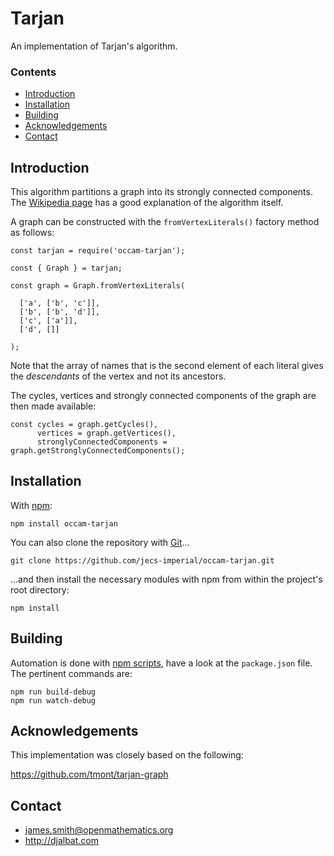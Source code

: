 # Tarjan

An implementation of Tarjan's algorithm.

### Contents

- [Introduction](#introduction)
- [Installation](#installation)
- [Building](#building)
- [Acknowledgements](#acknowledgements)
- [Contact](#contact)

## Introduction

This algorithm partitions a graph into its strongly connected components. The [Wikipedia page](https://en.wikipedia.org/wiki/Tarjan%27s_strongly_connected_components_algorithm) has a good explanation of the algorithm itself.

A graph can be constructed with the `fromVertexLiterals()` factory method as follows:

    const tarjan = require('occam-tarjan');

    const { Graph } = tarjan;

    const graph = Graph.fromVertexLiterals(
    
      ['a', ['b', 'c']],
      ['b', ['b', 'd']],
      ['c', ['a']],
      ['d', []]
      
    );
    
Note that the array of names that is the second element of each literal gives the *descendants* of the vertex and not its ancestors. 

The cycles, vertices and strongly connected components of the graph are then made available:
    
    const cycles = graph.getCycles(),
          vertices = graph.getVertices(),
          stronglyConnectedComponents = graph.getStronglyConnectedComponents();
    
## Installation

With [npm](https://www.npmjs.com/):

    npm install occam-tarjan

You can also clone the repository with [Git](https://git-scm.com/)...

    git clone https://github.com/jecs-imperial/occam-tarjan.git

...and then install the necessary modules with npm from within the project's root directory:

    npm install

## Building

Automation is done with [npm scripts](https://docs.npmjs.com/misc/scripts), have a look at the `package.json` file. The pertinent commands are:

    npm run build-debug
    npm run watch-debug

## Acknowledgements

This implementation was closely based on the following:

https://github.com/tmont/tarjan-graph

## Contact

* james.smith@openmathematics.org
* http://djalbat.com
